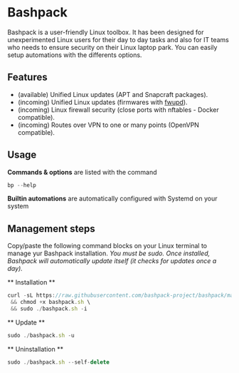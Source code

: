 # Bashpack

Bashpack is a user-friendly Linux toolbox.
It has been designed for unexperimented Linux users for their day to day tasks and also for IT teams who needs to ensure security on their Linux laptop park.
You can easily setup automations with the differents options.

## Features
* (available)    Unified Linux updates (APT and Snapcraft packages).
* (incoming)     Unified Linux updates (firmwares with [fwupd](https://github.com/fwupd/fwupd)).
* (incoming)     Linux firewall security (close ports with nftables - Docker compatible).
* (incoming)     Routes over VPN to one or many points (OpenVPN compatible).

## Usage
**Commands & options** are listed with the command
```javascript
bp --help
```

**Builtin automations** are automatically configured with Systemd on your system



## Management steps

Copy/paste the following command blocks on your Linux terminal to manage yur Bashpack installation.
_You must be sudo._
_Once installed, Bashpack will automatically update itself (it checks for updates once a day)._

** Installation **
```javascript
curl -sL https://raw.githubusercontent.com/bashpack-project/bashpack/main/bashpack.sh -o bashpack.sh \
 && chmod +x bashpack.sh \
 && sudo ./bashpack.sh -i
```



** Update **
```javascript
sudo ./bashpack.sh -u
```

** Uninstallation **
```javascript
sudo ./bashpack.sh --self-delete
```


